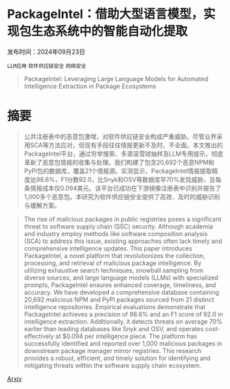 # PackageIntel：借助大型语言模型，实现包生态系统中的智能自动化提取

发布时间：2024年09月23日

`LLM应用` `软件供应链安全` `网络安全`

> PackageIntel: Leveraging Large Language Models for Automated Intelligence Extraction in Package Ecosystems

# 摘要

> 公共注册表中的恶意包激增，对软件供应链安全构成严重威胁。尽管业界采用SCA等方法应对，但现有手段往往情报更新不及时、不全面。本文推出的PackageIntel平台，通过穷举搜索、多源滚雪球抽样及LLM专用提示，彻底革新了恶意包情报的收集与处理。我们构建了包含20,692个恶意NPM和PyPI包的数据库，覆盖21个情报源。实测显示，PackageIntel情报提取精度达98.6%，F1分数92.0，比Snyk和OSV等数据库早70%发现威胁，且每条情报成本仅0.094美元。该平台已成功在下游镜像注册表中识别并报告了1,000多个恶意包。本研究为软件供应链安全提供了高效、及时的威胁识别与缓解方案。

> The rise of malicious packages in public registries poses a significant threat to software supply chain (SSC) security. Although academia and industry employ methods like software composition analysis (SCA) to address this issue, existing approaches often lack timely and comprehensive intelligence updates. This paper introduces PackageIntel, a novel platform that revolutionizes the collection, processing, and retrieval of malicious package intelligence. By utilizing exhaustive search techniques, snowball sampling from diverse sources, and large language models (LLMs) with specialized prompts, PackageIntel ensures enhanced coverage, timeliness, and accuracy. We have developed a comprehensive database containing 20,692 malicious NPM and PyPI packages sourced from 21 distinct intelligence repositories. Empirical evaluations demonstrate that PackageIntel achieves a precision of 98.6% and an F1 score of 92.0 in intelligence extraction. Additionally, it detects threats on average 70% earlier than leading databases like Snyk and OSV, and operates cost-effectively at $0.094 per intelligence piece. The platform has successfully identified and reported over 1,000 malicious packages in downstream package manager mirror registries. This research provides a robust, efficient, and timely solution for identifying and mitigating threats within the software supply chain ecosystem.

[Arxiv](https://arxiv.org/abs/2409.15049)